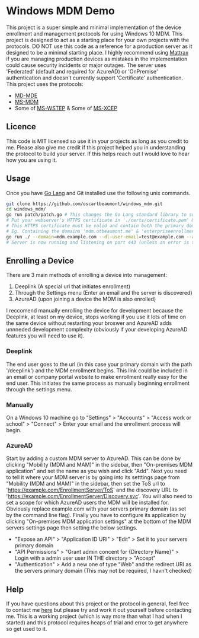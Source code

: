 # Windows MDM Demo

This project is a super simple and minimal implementation of the device enrollment and management protocols for using Windows 10 MDM. This project is designed to act as a starting place for your own projects with the protocols. DO NOT use this code as a reference for a production server as it designed to be a minimal starting place. I highly recommend using [Mattrax](https://github.com/mattrax/Mattrax) if you are managing production devices as mistakes in the implementation could cause security incidents or major outages. The server uses 'Federated' (default and required for AzureAD) or 'OnPremise' authentication and doesn't currently support 'Certificate' authentication. This project uses the protocols:

- [MD-MDE](https://docs.microsoft.com/en-us/openspecs/windows_protocols/ms-mde/d9e18701-cd4c-4fdb-8a3e-c1ddd33b1307)
- [MS-MDM](https://docs.microsoft.com/en-us/openspecs/windows_protocols/ms-mdm/33769a92-ac31-47ef-ae7b-dc8501f7104f)
- Some of [MS-WSTEP](https://docs.microsoft.com/en-us/openspecs/windows_protocols/ms-wstep/4766a85d-0d18-4fa1-a51f-e5cb98b752ea) & Some of [MS-XCEP](https://docs.microsoft.com/en-us/openspecs/windows_protocols/ms-xcep/08ec4475-32c2-457d-8c27-5a176660a210)

## Licence

This code is MIT licensed so use it in your projects as long as you credit to me. Please also give me credit if this project helped you in understanding the protocol to build your server. If this helps reach out I would love to hear how you are using it.

## Usage

Once you have [Go Lang](https://golang.org) and Git installed use the following unix commands.

```bash
git clone https://github.com/oscartbeaumont/windows_mdm.git
cd windows_mdm/
go run patch/patch.go # This changes the Go Lang standard library to support extra characters in certificates to remove the "asn1: syntax error: PrintableString contains invalid character" error.
# Put your webserver's HTTPS certificate in './certs/certificate.pem' & the private key in './certs/privatekey.pem'
# This HTTPS certificate must be valid and contain both the primary domain and the enterpriseenrollment subdomain/s (These should match the email of your users)
# Eg. Containing the domains 'mdm.otbeaumont.me' & 'enterpriseenrollment.otbeaumont.me' results in '*@otbeaumont.me' being able to enroll. Adding an extra 'enterpriseenrollment.student.otbeaumont.me' would then allow '*@otbeaumont.me' & '*@student.otbeaumont.me' to be able to enroll.
go run ./ --domain=mdm.example.com --dl-user-email=test@example.com --auth-policy=Federated # Replace the domains to match your environment
# Server is now running and listening on port 443 (unless an error is throw)
```

## Enrolling a Device

There are 3 main methods of enrolling a device into management:

1. Deeplink (A special url that initiates enrollment)
2. Through the Settings menu (Enter an email and the server is discovered)
3. AzureAD (upon joining a device the MDM is also enrolled)

I reccomend manually enrolling the device for development because the Deeplink, at least on my device, stops working if you use it lots of time on the same device without restarting your broswer and AzureAD adds unnneded development complexity (obviously if your developing AzureAD features you will need to use it).

### Deeplink

The end user goes to the url (in this case your primary domain with the path '/deeplink') and the MDM enrollment begins. This link could be included in an email or company portal website to make enrollment really easy for the end user. This initiates the same process as manually beginning enrollment through the settings menu.

### Manually

On a Windows 10 machine go to "Settings" > "Accounts" > "Access work or school" > "Connect" > Enter your email and the enrollment process will begin.

### AzureAD

Start by adding a custom MDM server to AzureAD. This can be done by clicking "Mobility (MDM and MAM)" in the sidebar, then "On-premises MDM application" and set the name as you wish and click "Add". Next you need to tell it where your MDM server is by going into its setttings page from "Mobility (MDM and MAM)" in the sidebar, then set the ToS url to 'https://example.com/EnrollmentServer/ToS' and the discovery URL to 'https://example.com/EnrollmentServer/Discovery.svc'. You will also need to set a scope for which AzureAD users the MDM will be installed for. Obviously replace example.com with your servers primary domain (as set by the command line flag). Finally you have to configure its application by clicking "On-premises MDM application settings" at the bottom of the MDM servers settings page then setting the below settings.

- "Expose an API" > "Application ID URI" > "Edit" > Set it to your servers primary domain
- "API Permissions" > "Grant admin concent for {Directory Name}" > Login with a admin user user IN THE directory > "Accept"
- "Authentication" > Add a new one of type "Web" and the redirect URI as the servers primary domain (This may not be required, I havn't checked)

## Help

If you have questions about this project or the protocol in general, feel free to contact me [here](https://otbeaumont.me/contact) but please try and work it out yourself before contacting me. This is a working project (which is way more than what I had when I started) and this protocol requires heaps of trial and error to get anywhere so get used to it.
